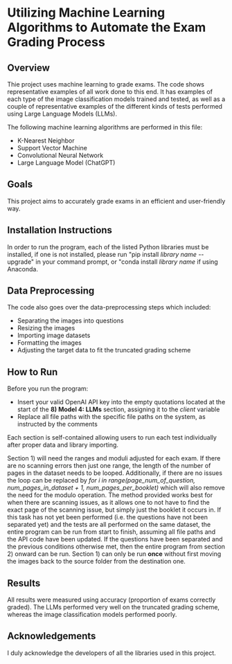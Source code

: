 # Utilizing Machine Learning Algorithms to Automate the Exam Grading Process
## Overview
Thie project uses machine learning to grade exams. The code shows representative examples of all work done to this end. It has examples of each type of the image classification models trained and tested, as well as a couple of representative examples of the different kinds of tests performed using Large Language Models (LLMs).

The following machine learning algorithms are performed in this file:
- K-Nearest Neighbor
- Support Vector Machine
- Convolutional Neural Network
- Large Language Model (ChatGPT)


## Goals
This project aims to accurately grade exams in an efficient and user-friendly way.

## Installation Instructions
In order to run the program, each of the listed Python libraries must be installed, if one is not installed, please run "pip install *library name* --upgrade" in your command prompt, or "conda install *library name* if using Anaconda.


## Data Preprocessing
The code also goes over the data-preprocessing steps which included:
- Separating the images into questions
- Resizing the images
- Importing image datasets
- Formatting the images
- Adjusting the target data to fit the truncated grading scheme

## How to Run
Before you run the program:

* Insert your valid OpenAI API key into the empty quotations located at the start of the **8) Model 4: LLMs** section, assigning it to the *client* variable
* Replace all file paths with the specific file paths on the system, as instructed by the comments

Each section is self-contained allowing users to run each test individually after proper data and library importing.

Section 1) will need the ranges and moduli adjusted for each exam. If there are no scanning errors then just one range, the length of the number of pages in the dataset needs to be looped. Additionally, if there are no issues the loop can be replaced by *for i in range(page_num_of_question, num_pages_in_dataset + 1, num_pages_per_booklet)* which will also remove the need for the modulo operation. The method provided works best for when there are scanning issues, as it allows one to not have to find the exact page of the scanning issue, but simply just the booklet it occurs in. If this task has not yet been performed (i.e. the questions have not been separated yet) and the tests are all performed on the same dataset, the entire program can be run from start to finish, assuming all file paths and the API code have been updated. If the questions have been separated and the previous conditions otherwise met, then the entire program from section 2) onward can be run. Section 1) can only be run **once** without first moving the images back to the source folder from the destination one.

## Results
All results were measured using accuracy (proportion of exams correctly graded). The LLMs performed very well on the truncated grading scheme, whereas the image classification models performed poorly.

## Acknowledgements
I duly acknowledge the developers of all the libraries used in this project.



